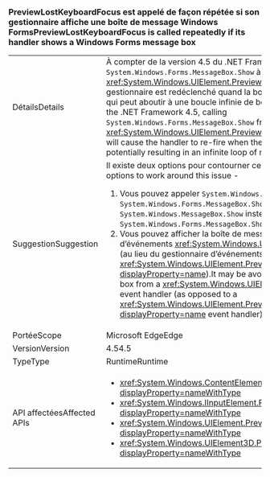 ### <a name="previewlostkeyboardfocus-is-called-repeatedly-if-its-handler-shows-a-windows-forms-message-box"></a><span data-ttu-id="458e8-101">PreviewLostKeyboardFocus est appelé de façon répétée si son gestionnaire affiche une boîte de message Windows Forms</span><span class="sxs-lookup"><span data-stu-id="458e8-101">PreviewLostKeyboardFocus is called repeatedly if its handler shows a Windows Forms message box</span></span>

|   |   |
|---|---|
|<span data-ttu-id="458e8-102">Détails</span><span class="sxs-lookup"><span data-stu-id="458e8-102">Details</span></span>|<span data-ttu-id="458e8-103">À compter de la version 4.5 du .NET Framework, quand vous appelez <code>System.Windows.Forms.MessageBox.Show</code> à partir d’un gestionnaire <xref:System.Windows.UIElement.PreviewLostKeyboardFocus>, le gestionnaire est redéclenché quand la boîte de message est fermée, ce qui peut aboutir à une boucle infinie de boîtes de message.</span><span class="sxs-lookup"><span data-stu-id="458e8-103">Beginning in the .NET Framework 4.5, calling <code>System.Windows.Forms.MessageBox.Show</code> from a <xref:System.Windows.UIElement.PreviewLostKeyboardFocus> handler will cause the handler to re-fire when the message box is closed, potentially resulting in an infinite loop of message boxes.</span></span>|
|<span data-ttu-id="458e8-104">Suggestion</span><span class="sxs-lookup"><span data-stu-id="458e8-104">Suggestion</span></span>|<span data-ttu-id="458e8-105">Il existe deux options pour contourner ce problème :</span><span class="sxs-lookup"><span data-stu-id="458e8-105">There are two options to work around this issue -</span></span><ol><li><span data-ttu-id="458e8-106">Vous pouvez appeler <code>System.Windows.MessageBox.Show</code> au lieu de <code>System.Windows.Forms.MessageBox.Show</code>.</span><span class="sxs-lookup"><span data-stu-id="458e8-106">It may be avoided by calling <code>System.Windows.MessageBox.Show</code> instead of <code>System.Windows.Forms.MessageBox.Show</code>.</span></span></li><li><span data-ttu-id="458e8-107">Vous pouvez afficher la boîte de message à partir d’un gestionnaire d’événements <xref:System.Windows.UIElement.LostKeyboardFocus> (au lieu du gestionnaire d’événements <xref:System.Windows.UIElement.PreviewLostKeyboardFocus?displayProperty=name>).</span><span class="sxs-lookup"><span data-stu-id="458e8-107">It may be avoided by showing the message box from a <xref:System.Windows.UIElement.LostKeyboardFocus> event handler (as opposed to a <xref:System.Windows.UIElement.PreviewLostKeyboardFocus?displayProperty=name> event handler).</span></span></li></ol>|
|<span data-ttu-id="458e8-108">Portée</span><span class="sxs-lookup"><span data-stu-id="458e8-108">Scope</span></span>|<span data-ttu-id="458e8-109">Microsoft Edge</span><span class="sxs-lookup"><span data-stu-id="458e8-109">Edge</span></span>|
|<span data-ttu-id="458e8-110">Version</span><span class="sxs-lookup"><span data-stu-id="458e8-110">Version</span></span>|<span data-ttu-id="458e8-111">4.5</span><span class="sxs-lookup"><span data-stu-id="458e8-111">4.5</span></span>|
|<span data-ttu-id="458e8-112">Type</span><span class="sxs-lookup"><span data-stu-id="458e8-112">Type</span></span>|<span data-ttu-id="458e8-113">Runtime</span><span class="sxs-lookup"><span data-stu-id="458e8-113">Runtime</span></span>|
|<span data-ttu-id="458e8-114">API affectées</span><span class="sxs-lookup"><span data-stu-id="458e8-114">Affected APIs</span></span>|<ul><li><xref:System.Windows.ContentElement.PreviewLostKeyboardFocus?displayProperty=nameWithType></li><li><xref:System.Windows.IInputElement.PreviewLostKeyboardFocus?displayProperty=nameWithType></li><li><xref:System.Windows.UIElement.PreviewLostKeyboardFocus?displayProperty=nameWithType></li><li><xref:System.Windows.UIElement3D.PreviewLostKeyboardFocus?displayProperty=nameWithType></li></ul>|

